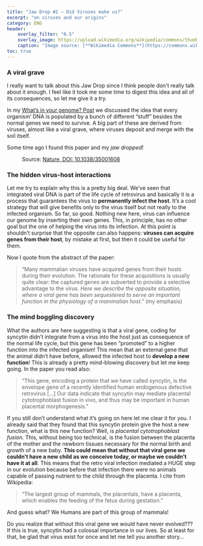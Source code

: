 ```yaml
---
title: "Jaw Drop #2 – Did Viruses make us?"
excerpt: "on viruses and our origins"
category: ENG
header:
    overlay_filter: "0.5"
    overlay_image: https://upload.wikimedia.org/wikipedia/commons/thumb/0/07/Ebola_Virus_-_Electron_Micrograph.tiff/lossy-page1-1024px-Ebola_Virus_-_Electron_Micrograph.tiff.jpg
    caption: "Image source: [**Wikimedia Commons**](https://commons.wikimedia.org/wiki/File:Ebola_Virus_-_Electron_Micrograph.tiff)"
toc: true
---
```

### A viral grave
I really want to talk about this Jaw Drop since I think people don't really talk about it enough. I feel like it took me some time to digest this idea and all of its consequences, so let me give it a try.

In my [What’s in your genome? Post](https://marcodallavecchia.github.io/biologistsadventure/eng/what-in-your-genome) we discussed the idea that every organism’ DNA is populated by a bunch of different “stuff” besides the normal genes we need to survive. A big part of these are derived from viruses, almost like a viral grave, where viruses deposit and merge with the soil itself.

Some time ago I found this paper and my _jaw dropped_!

<figure style="width: 500px" class="align-center">
        <img src="{{ site.url }}{{ site.baseurl }}/assets/images/synctin_virus.png" alt="">
        <figcaption>Source: <a href="https://www.nature.com/articles/35001608">Nature, DOI: 10.1038/35001608</a> </figcaption>
</figure> 

### The hidden virus-host interactions
Let me try to explain why this is a pretty big deal. We’ve seen that integrated viral DNA is part of the life cycle of retrovirus and basically it is a process that guarantees the virus to **permanently infect the host**. It’s a cool strategy that will give benefits only to the virus itself but not really to the infected organism. So far, so good. Nothing new here, virus can influence our genome by inserting their own genes. This, in principle, has no other goal but the one of helping the virus into its infection. At this point is shouldn’t surprise that the opposite can also happens: **viruses can acquire genes from their host**, by mistake at first, but then it could be useful for them.

Now I quote from the abstract of the paper: 
> “Many mammalian viruses have acquired genes from their hosts during their evolution. The rationale for these acquisitions is usually quite clear: the captured genes are subverted to provide a selective advantage to the virus. _Here we describe the opposite situation, where a viral gene has been sequestered to serve an important function in the physiology of a mammalian host_.” (my emphasis)

### The mind boggling discovery
What the authors are here suggesting is that a viral gene, coding for syncytin didn’t integrate from a virus into the host just as consequence of the normal life cycle, but this gene has been “promoted” to a higher function into the infected organism! This mean that an external gene that the animal didn’t have before, allowed the infected host to **develop a new function**! This is already a pretty mind-blowing discovery but let me keep going. In the paper you read also: 

> “This gene, encoding a protein that we have called syncytin, is the envelope gene of a recently identified human endogenous defective retrovirus [...] Our data indicate that syncytin may mediate placental cytotrophoblast fusion in vivo, and thus may be important in human placental morphogenesis.”  

If you still don’t understand what it’s going on here let me clear it for you. I already said that they found that this syncytin protein give the host a new function, what is this new function? Well, is _placental cytotrophoblast fusion_. This, without being too technical, is the fusion between the placenta of the mother and the newborn tissues necessary for the normal birth and growth of a new baby. **This could mean that without that viral gene we couldn’t have a new child as we conceive today, or maybe we couldn’t have it at all**. This means that the retro viral infection mediated a HUGE step in our evolution because before that infection there were no animals capable of passing nutrient to the child through the placenta. I cite from Wikipedia:

>“The largest group of mammals, the placentals, have a placenta, which enables the feeding of the fetus during gestation.” 

And guess what? We Humans are part of this group of mammals!

Do you realize that without this viral gene we would have never evolved??? If this is true, syncytin had a colossal importance in our lives. So at least for that, be glad that virus exist for once and let me tell you another story...